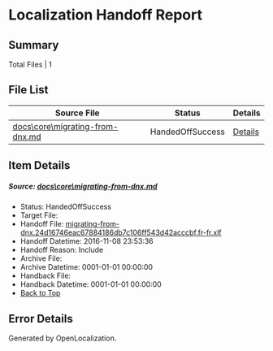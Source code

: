 # <a name='report-top'></a> Localization Handoff Report

## Summary
 Total Files | 1

## File List
 Source File | Status | Details 
 ----------- | ------ | ------- 
 [docs\core\migrating-from-dnx.md](https://github.com/dotnet/docs/blob/956a0766fe0171052983627f2cf2e8264d6b0365/docs/core/migrating-from-dnx.md) | HandedOffSuccess | [Details](#e79746734c179c3f7797a10bdcd79606b818afea38)

## Item Details
##### <a name='e79746734c179c3f7797a10bdcd79606b818afea38'></a> Source: [docs\core\migrating-from-dnx.md](https://github.com/dotnet/docs/blob/956a0766fe0171052983627f2cf2e8264d6b0365/docs/core/migrating-from-dnx.md)
* Status: HandedOffSuccess
* Target File: 
* Handoff File: [migrating-from-dnx.24d16746eac67884186db7c106ff543d42acccbf.fr-fr.xlf](https://github.com/dotnet/docs.handoff/blob/90c51dbcc04bc792685826fe3e3bb199edbe12f6/ol-handoff/dotnet/docs.fr-fr/master/ht-p1/migrating-from-dnx.24d16746eac67884186db7c106ff543d42acccbf.fr-fr.xlf)
* Handoff Datetime: 2016-11-08 23:53:36
* Handoff Reason: Include
* Archive File: 
* Archive Datetime: 0001-01-01 00:00:00
* Handback File: 
* Handback Datetime: 0001-01-01 00:00:00
* [Back to Top](#report-top)


## Error Details

Generated by OpenLocalization.
